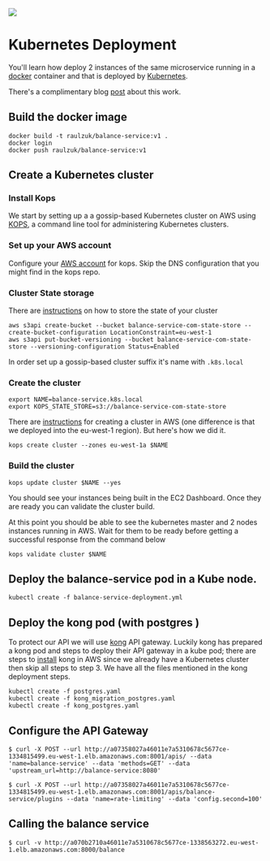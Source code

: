 
![][header-img]
# Kubernetes Deployment

You'll learn how deploy 2 instances of the same microservice running in a [docker][docker] container and that is deployed by [Kubernetes][kubernetes].

There's a complimentary blog [post][post-url] about this work.

## Build the docker image

```
docker build -t raulzuk/balance-service:v1 .
docker login
docker push raulzuk/balance-service:v1
```
## Create a Kubernetes cluster

### Install Kops

We start by setting up a a gossip-based Kubernetes cluster on AWS using [KOPS][kops], a command line tool for administering Kubernetes clusters.

### Set up your AWS account

Configure your [AWS account][aws-kops-iam] for kops. Skip the DNS configuration that you might find in the kops repo.

### Cluster State storage

There are [instructions][aws-kops-bucket] on how to store the state of your cluster

```
aws s3api create-bucket --bucket balance-service-com-state-store --create-bucket-configuration LocationConstraint=eu-west-1
aws s3api put-bucket-versioning --bucket balance-service-com-state-store --versioning-configuration Status=Enabled
```

In order set up a gossip-based cluster suffix it's name with `.k8s.local`

### Create the cluster

```
export NAME=balance-service.k8s.local
export KOPS_STATE_STORE=s3://balance-service-com-state-store
```

There are [instructions][aws-kops-cluster] for creating a cluster in AWS (one difference is that we deployed into the eu-west-1 region). But here's how we did it.

```
kops create cluster --zones eu-west-1a $NAME
```

### Build the cluster

```
kops update cluster $NAME --yes
```

You should see your instances being built in the EC2 Dashboard. Once they are ready you can validate the cluster build.

At this point you should be able to see the kubernetes master and 2 nodes instances running in AWS. Wait for them to be ready before getting a successful response from the command below

```
kops validate cluster $NAME
```

## Deploy the balance-service pod in a Kube node.

```
kubectl create -f balance-service-deployment.yml
```

## Deploy the kong pod (with postgres )

To protect our API we will use [kong][kong] API gateway. Luckily kong has prepared a kong pod and steps to deploy their API gateway in a kube pod; there are steps to [install][kong-kubernetes] kong in AWS since we already have a Kubernetes cluster then skip all steps to step 3. We have all the files mentioned in the kong deployment steps.

```
kubectl create -f postgres.yaml
kubectl create -f kong_migration_postgres.yaml
kubectl create -f kong_postgres.yaml
```

## Configure the API Gateway

```
$ curl -X POST --url http://a07358027a46011e7a5310678c5677ce-1334815499.eu-west-1.elb.amazonaws.com:8001/apis/ --data 'name=balance-service' --data 'methods=GET' --data 'upstream_url=http://balance-service:8080'
```

```
$ curl -X POST --url http://a07358027a46011e7a5310678c5677ce-1334815499.eu-west-1.elb.amazonaws.com:8001/apis/balance-service/plugins --data 'name=rate-limiting' --data 'config.second=100'
```

## Calling the balance service

```
$ curl -v http://a070b2710a46011e7a5310678c5677ce-1338563272.eu-west-1.elb.amazonaws.com:8000/balance
```
[post-url]: https://www.zuehlke.com/blog/en/even-your-boss-can-deploy-microservices/
[aws-kops-iam]: https://github.com/kubernetes/kops/blob/master/docs/aws.md#aws
[aws-kops-bucket]: https://github.com/kubernetes/kops/blob/master/docs/aws.md#cluster-state-storage
[aws-kops-cluster]: https://github.com/kubernetes/kops/blob/master/docs/aws.md#creating-your-first-cluster
[kong]: https://getkong.org/
[kong-kubernetes]: https://github.com/Mashape/kong-dist-kubernetes
[kops]: https://github.com/kubernetes/kops
[kubernetes]: https://kubernetes.io/
[docker]: https://www.docker.com/
[header-img]: img/header.png
